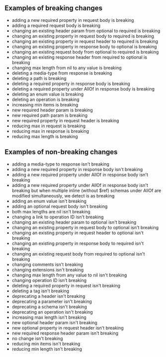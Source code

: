 ## Examples of breaking changes
- adding a new required property in request body is breaking
- adding a required request body is breaking
- changing an existing header param from optional to required is breaking
- changing an existing property in request body to required is breaking
- changing an existing property in request header to required is breaking
- changing an existing property in response body to optional is breaking
- changing an existing request body from optional to required is breaking
- changing an existing response header from required to optional is breaking
- changing max length from nil to any value is breaking
- deleting a media-type from response is breaking
- deleting a path is breaking
- deleting a required property in response body is breaking
- deleting a required property under AllOf in response body is breaking
- deleting an enum value is breaking
- deleting an operation is breaking
- increasing min items is breaking
- new required header param is breaking
- new required path param is breaking
- new required property in request header is breaking
- reducing max in request is breaking
- reducing max in response is breaking
- reducing max length is breaking

## Examples of non-breaking changes
- adding a media-type to response isn't breaking
- adding a new required property in response body isn't breaking
- adding a new required property under AllOf in response body isn't breaking
- adding a new required property under AllOf in response body isn't breaking but when multiple inline (without $ref) schemas under AllOf are modified simultaneously, we detect is as breaking
- adding an enum value isn't breaking
- adding an optional request body isn't breaking
- both max lengths are nil isn't breaking
- changing a link to operation ID isn't breaking
- changing an existing header param to optional isn't breaking
- changing an existing property in request body to optional isn't breaking
- changing an existing property in request header to optional isn't breaking
- changing an existing property in response body to required isn't breaking
- changing an existing request body from required to optional isn't breaking
- changing comments isn't breaking
- changing extensions isn't breaking
- changing max length from any value to nil isn't breaking
- changing operation ID isn't breaking
- deleting a required property in request isn't breaking
- deleting a tag isn't breaking
- deprecating a header isn't breaking
- deprecating a parameter isn't breaking
- deprecating a schema isn't breaking
- deprecating an operation isn't breaking
- increasing max length isn't breaking
- new optional header param isn't breaking
- new optional property in request header isn't breaking
- new required response header param isn't breaking
- no change isn't breaking
- reducing min items isn't breaking
- reducing min length isn't breaking
